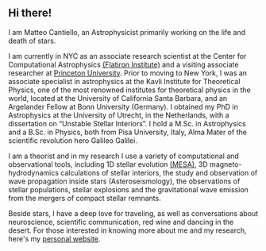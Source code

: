 ## Hi there! 
I am Matteo Cantiello, an Astrophysicist primarily working on the life and death of stars. 

I am currently in NYC as an associate research scientist at the Center for Computational Astrophysics [(Flatiron Institute)](https://www.simonsfoundation.org/flatiron/) and a visiting associate researcher at [Princeton University](https://web.astro.princeton.edu/people/matteo-cantiello).  Prior to moving to New York, I was an associate specialist in astrophysics at the Kavli Institute for Theoretical Physics, one of the most renowned institutes for theoretical physics in the world, located at the University of California Santa Barbara, and an Argelander Fellow at Bonn University (Germany). I obtained my PhD in Astrophysics at the University of Utrecht, in the Netherlands, with a dissertation on “Unstable Stellar Interiors”. I hold a M.Sc. in Astrophysics and a B.Sc. in Physics, both from Pisa University, Italy, Alma Mater of the scientific revolution hero Galileo Galilei. 

I am a theorist and in my research I use a variety of computational and observational tools, including 1D stellar evolution [(MESA)](http://mesa.sourceforge.net/), 3D magneto-hydrodynamics calculations of stellar interiors, the study and observation of wave propagation inside stars (Asteroseismology), the observations of stellar populations, stellar explosions and the gravitational wave emission from the mergers of compact stellar remnants.

Beside stars, I have a deep love for traveling, as well as conversations about neuroscience, scientific communication, red wine and dancing in the desert.
For those interested in knowing more about me and my research, here's my [personal website](https://www.stellarphysics.org/).
